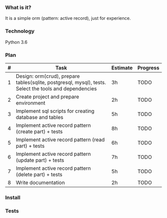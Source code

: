 ### What is it?

It is a simple orm (pattern: active record), just for experience.


### Technology

Python 3.6


### Plan
| # | Task | Estimate | Progress |
| ------------ | ------------ | ------------ | ------------ |
| 1 | Design: orm(crud), prepare tables(sqlite, postgresql, mysql), tests. Select the tools and dependencies | 3h | TODO |
| 2 | Create project and prepare environment | 2h | TODO |
| 3 | Implement sql scripts for creating database and tables | 5h  | TODO |
| 4 | Implement active record pattern (create part) + tests | 8h  | TODO |
| 5 | Implement active record pattern (read part) + tests | 6h  | TODO |
| 6 | Implement active record pattern (update part) + tests | 7h  | TODO |
| 7 | Implement active record pattern (delete part) + tests | 5h  | TODO |
| 8 | Write documentation | 2h | TODO |


### Install


### Tests

